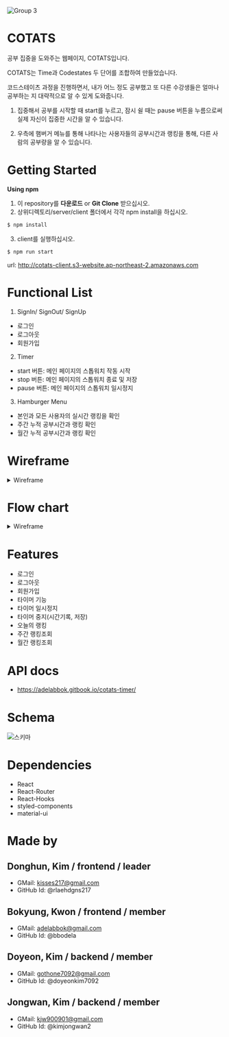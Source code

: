 ![Group 3](https://user-images.githubusercontent.com/59829298/90852730-41c06380-e3b3-11ea-953e-e9e6543fba10.png)

# COTATS

공부 집중을 도와주는 웹페이지, COTATS입니다.

COTATS는 Time과 Codestates 두 단어를 조합하여 만들었습니다.

코드스테이츠 과정을 진행하면서, 내가 어느 정도 공부했고
또 다른 수강생들은 얼마나 공부하는 지 대략적으로 알 수 있게 도와줍니다.

1. 집중해서 공부를 시작할 때 start를 누르고, 잠시 쉴 때는 pause 버튼을 누름으로써 
   실제 자신이 집중한 시간을 알 수 있습니다.

2. 우측에 햄버거 메뉴를 통해 나타나는 사용자들의 공부시간과 랭킹을 통해, 다른 사람의 공부량을 알 수 있습니다.

# Getting Started
**Using npm**
1. 이 repository를 **다운로드** or **Git Clone** 받으십시오.
2. 상위디렉토리/server/client 폴더에서 각각 npm install을 하십시오.
```js
$ npm install
```
3. client를 실행하십시오.
```js
$ npm run start
```
url: http://cotats-client.s3-website.ap-northeast-2.amazonaws.com


# Functional List
1. SignIn/ SignOut/ SignUp
- 로그인
- 로그아웃
- 회원가입

2. Timer
- start 버튼: 메인 페이지의 스톱워치 작동 시작
- stop 버튼: 메인 페이지의 스톱워치 종료 및 저장
- pause 버튼: 메인 페이지의 스톱워치 일시정지

3. Hamburger Menu
- 본인과 모든 사용자의 실시간 랭킹을 확인
- 주간 누적 공부시간과 랭킹 확인
- 월간 누적 공부시간과 랭킹 확인

# Wireframe
<details>
<summary>Wireframe</summary>
<div markdown="1">
   
![스크린샷, 2020-10-14 17-32-18](https://user-images.githubusercontent.com/59829298/95964183-7dbbf600-0e43-11eb-816e-47e436f57cb7.png)
</div>
</details>


# Flow chart
<details>
<summary>Wireframe</summary>
<div markdown="1">
   
- 시작
![My First Board (1)](https://user-images.githubusercontent.com/59818904/89965989-1a69e800-dc89-11ea-92ee-d5b907afdab0.jpg)
   
- 최종
![My First Board (4)](https://user-images.githubusercontent.com/59829298/90850703-66194180-e3ad-11ea-9262-a00e7933824d.jpg)
</div>
</details>


# Features
- 로그인
- 로그아웃
- 회원가입
- 타이머 기능
- 타이머 일시정지
- 타이머 중지(시간기록, 저장)
- 오늘의 랭킹
- 주간 랭킹조회
- 월간 랭킹조회

# API docs
- https://adelabbok.gitbook.io/cotats-timer/

# Schema
![스키마](https://user-images.githubusercontent.com/59818904/89965880-cd861180-dc88-11ea-9e68-5e7adf04cf83.png)

# Dependencies
- React
- React-Router
- React-Hooks
- styled-components
- material-ui

# Made by
 ## Donghun, Kim / frontend / leader
 - GMail: kisses217@gmail.com
 - GitHub Id: @rlaehdgns217
 
 ## Bokyung, Kwon / frontend / member
 - GMail: adelabbok@gmail.com
 - GitHub Id: @bbodela
 
 ## Doyeon, Kim / backend / member
 - GMail: gothone7092@gmail.com 
 - GitHub Id: @doyeonkim7092
 
 ## Jongwan, Kim / backend / member
 - GMail: kjw900901@gmail.com
 - GitHub Id: @kimjongwan2
 
